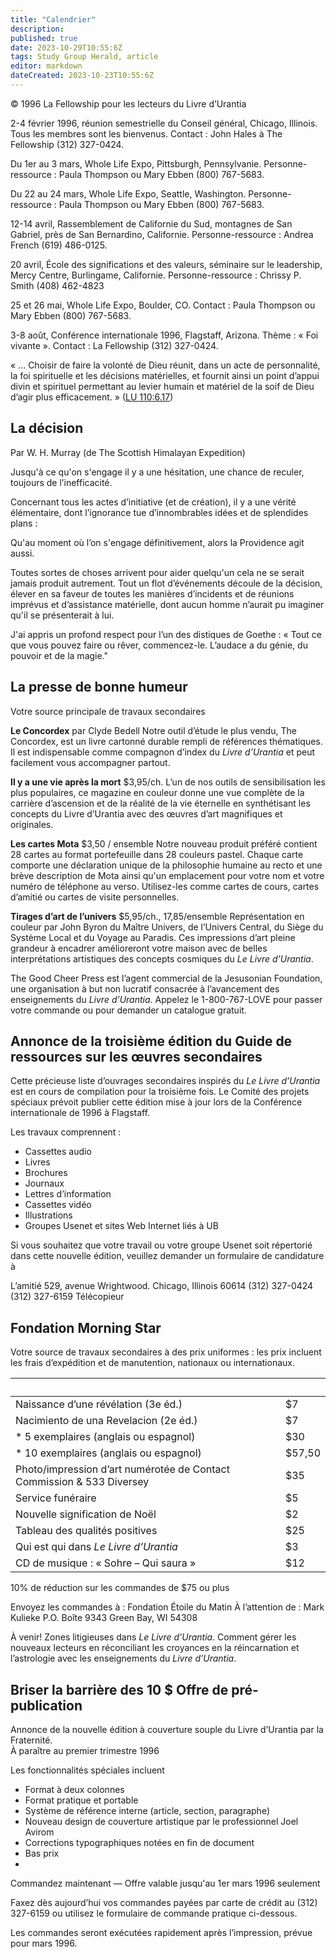 ```yaml
---
title: "Calendrier"
description: 
published: true
date: 2023-10-29T10:55:6Z
tags: Study Group Herald, article
editor: markdown
dateCreated: 2023-10-23T10:55:6Z
---
```


<p class="v-card v-sheet theme--light grey lighten-3 px-2">© 1996 La Fellowship pour les lecteurs du Livre d’Urantia</p>


2-4 février 1996, réunion semestrielle du Conseil général, Chicago, Illinois. Tous les membres sont les bienvenus. Contact : John Hales à The Fellowship (312) 327-0424.

Du 1er au 3 mars, Whole Life Expo, Pittsburgh, Pennsylvanie. Personne-ressource : Paula Thompson ou Mary Ebben (800) 767-5683.

Du 22 au 24 mars, Whole Life Expo, Seattle, Washington. Personne-ressource : Paula Thompson ou Mary Ebben (800) 767-5683.

12-14 avril, Rassemblement de Californie du Sud, montagnes de San Gabriel, près de San Bernardino, Californie. Personne-ressource : Andrea French (619) 486-0125.

20 avril, École des significations et des valeurs, séminaire sur le leadership, Mercy Centre, Burlingame, Californie. Personne-ressource : Chrissy P. Smith (408) 462-4823

25 et 26 mai, Whole Life Expo, Boulder, CO. Contact : Paula Thompson ou Mary Ebben (800) 767-5683.

3-8 août, Conférence internationale 1996, Flagstaff, Arizona. Thème : « Foi vivante ». Contact : La Fellowship (312) 327-0424.

« ... Choisir de faire la volonté de Dieu réunit, dans un acte de personnalité, la foi spirituelle et les décisions matérielles, et fournit ainsi un point d’appui divin et spirituel permettant au levier humain et matériel de la soif de Dieu d’agir plus efficacement. » ([LU 110:6.17](/fr/The_Urantia_Book/110#p6_17))

## La décision

Par W. H. Murray (de The Scottish Himalayan Expedition)

Jusqu'à ce qu'on s'engage
il y a une hésitation, une chance de reculer, 
toujours de l’inefficacité.

Concernant tous les actes d’initiative (et de création), 
il y a une vérité élémentaire, 
dont l’ignorance tue d’innombrables idées 
et de splendides plans :

Qu'au moment où l’on s'engage définitivement, 
alors la Providence agit aussi.

Toutes sortes de choses arrivent pour aider quelqu'un
cela ne se serait jamais produit autrement.
Tout un flot d’événements découle de la décision, 
élever en sa faveur de toutes les manières
d’incidents et de réunions imprévus et d’assistance matérielle, 
dont aucun homme n’aurait pu imaginer qu'il se présenterait à lui.

J'ai appris un profond respect pour l’un des distiques de Goethe :
« Tout ce que vous pouvez faire ou rêver, commencez-le.
L’audace a du génie, du pouvoir et de la magie."

## La presse de bonne humeur

Votre source principale de travaux secondaires

**Le Concordex**
par Clyde Bedell
Notre outil d’étude le plus vendu, The Concordex, est un livre cartonné durable rempli de références thématiques. Il est indispensable comme compagnon d’index du _Livre d’Urantia_ et peut facilement vous accompagner partout.

**Il y a une vie après la mort** \$3,95/ch.
L’un de nos outils de sensibilisation les plus populaires, ce magazine en couleur donne une vue complète de la carrière d’ascension et de la réalité de la vie éternelle en synthétisant les concepts du Livre d’Urantia avec des œuvres d’art magnifiques et originales.

**Les cartes Mota** \$3,50 / ensemble 
Notre nouveau produit préféré contient 28 cartes au format portefeuille dans 28 couleurs pastel. Chaque carte comporte une déclaration unique de la philosophie humaine au recto et une brève description de Mota ainsi qu'un emplacement pour votre nom et votre numéro de téléphone au verso. Utilisez-les comme cartes de cours, cartes d’amitié ou cartes de visite personnelles.

**Tirages d’art de l’univers** \$5,95/ch., 17,85/ensemble
Représentation en couleur par John Byron du Maître Univers, de l’Univers Central, du Siège du Système Local et du Voyage au Paradis. Ces impressions d’art pleine grandeur à encadrer amélioreront votre maison avec de belles interprétations artistiques des concepts cosmiques du _Le Livre d’Urantia_.

The Good Cheer Press est l’agent commercial de la Jesusonian Foundation, une organisation à but non lucratif consacrée à l’avancement des enseignements du _Livre d’Urantia_. Appelez le 1-800-767-LOVE pour passer votre commande ou pour demander un catalogue gratuit.


## Annonce de la troisième édition du Guide de ressources sur les œuvres secondaires

Cette précieuse liste d’ouvrages secondaires inspirés du _Le Livre d’Urantia_ est en cours de compilation pour la troisième fois. Le Comité des projets spéciaux prévoit publier cette édition mise à jour lors de la Conférence internationale de 1996 à Flagstaff.

Les travaux comprennent :

- Cassettes audio
- Livres
- Brochures
- Journaux
- Lettres d’information
- Cassettes vidéo
- Illustrations
- Groupes Usenet et sites Web Internet liés à UB

Si vous souhaitez que votre travail ou votre groupe Usenet soit répertorié dans cette nouvelle édition, veuillez demander un formulaire de candidature à 

L’amitié
529, avenue Wrightwood.
Chicago, Illinois 60614
(312) 327-0424
(312) 327-6159 Télécopieur

## Fondation Morning Star

Votre source de travaux secondaires à des prix uniformes : les prix incluent les frais d’expédition et de manutention, nationaux ou internationaux.

&nbsp; | &nbsp;
--- | ---
Naissance d’une révélation (3e éd.) | \$7
Nacimiento de una Revelacion (2e éd.) | \$7
\* 5 exemplaires (anglais ou espagnol) | \$30
\* 10 exemplaires (anglais ou espagnol) | \$57,50
Photo/impression d’art numérotée de Contact Commission & 533 Diversey | \$35
Service funéraire | \$5
Nouvelle signification de Noël | \$2
Tableau des qualités positives | \$25
Qui est qui dans _Le Livre d’Urantia_ | \$3
CD de musique : « Sohre – Qui saura » | \$12

10\% de réduction sur les commandes de $\$ 75$ ou plus

Envoyez les commandes à :
Fondation Étoile du Matin
À l’attention de : Mark Kulieke
P.O. Boîte 9343
Green Bay, WI 54308

À venir! Zones litigieuses dans _Le Livre d’Urantia_. Comment gérer les nouveaux lecteurs en réconciliant les croyances en la réincarnation et l’astrologie avec les enseignements du _Livre d’Urantia_.

## Briser la barrière des 10 $ Offre de pré-publication

Annonce de la nouvelle édition à couverture souple du Livre d’Urantia par la Fraternité. <br> À paraître au premier trimestre 1996

Les fonctionnalités spéciales incluent
- Format à deux colonnes
- Format pratique et portable
- Système de référence interne (article, section, paragraphe)
- Nouveau design de couverture artistique par le professionnel Joel Avirom
- Corrections typographiques notées en fin de document
- Bas prix
- 
Commandez maintenant — Offre valable jusqu'au 1er mars 1996 seulement

Faxez dès aujourd’hui vos commandes payées par carte de crédit au (312) 327-6159 ou utilisez le formulaire de commande pratique ci-dessous.

Les commandes seront exécutées rapidement après l’impression, prévue pour mars 1996.




